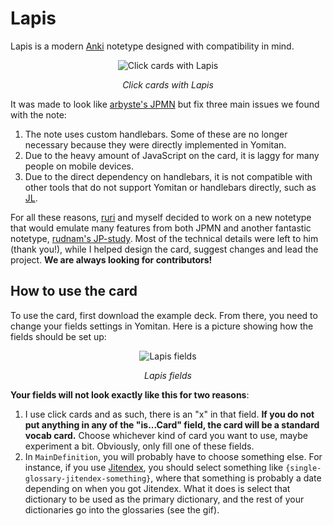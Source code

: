 # Lapis
Lapis is a modern [Anki](https://apps.ankiweb.net/) notetype designed with compatibility in mind. 

<div align="center">
  <img src="https://github.com/donkuri/lapis/raw/main/assets/Lapis.gif" alt="Click cards with Lapis">
  <p><em>Click cards with Lapis</em></p>
</div>

It was made to look like [arbyste's JPMN](https://arbyste.github.io/jp-mining-note-prerelease/) but fix three main issues we found with the note:

1. The note uses custom handlebars. Some of these are no longer necessary because they were directly implemented in Yomitan.
2. Due to the heavy amount of JavaScript on the card, it is laggy for many people on mobile devices.
3. Due to the direct dependency on handlebars, it is not compatible with other tools that do not support Yomitan or handlebars directly, such as [JL](https://github.com/rampaa/JL).

For all these reasons, [ruri](link-to-ruris-github) and myself decided to work on a new notetype that would emulate many features from both JPMN and another fantastic notetype, [rudnam's JP-study](https://github.com/rudnam/JP-study). Most of the technical details were left to him (thank you!), while I helped design the card, suggest changes and lead the project. **We are always looking for contributors!**

## How to use the card

To use the card, first download the example deck. From there, you need to change your fields settings in Yomitan. Here is a picture showing how the fields should be set up:

<div align="center">
  <img src="https://github.com/donkuri/lapis/raw/main/assets/fields.PNG" alt="Lapis fields">
  <p><em>Lapis fields</em></p>
</div>

**Your fields will not look exactly like this for two reasons**:

1. I use click cards and as such, there is an "x" in that field. **If you do not put anything in any of the "is...Card" field, the card will be a standard vocab card.** Choose whichever kind of card you want to use, maybe experiment a bit. Obviously, only fill one of these fields.
2. In `MainDefinition`, you will probably have to choose something else. For instance, if you use [Jitendex](https://jitendex.org/), you should select something like `{single-glossary-jitendex-something}`, where that something is probably a date depending on when you got Jitendex. What it does is select that dictionary to be used as the primary dictionary, and the rest of your dictionaries go into the glossaries (see the gif).
